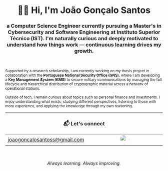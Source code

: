 <h1 align="center">👋🏻 Hi, I'm João Gonçalo Santos</h1>

<strong><h3 align="center">
  a Computer Science Engineer currently pursuing a Master's in Cybersecurity and Software Engineering at Instituto Superior Técnico (IST). I'm naturally curious and deeply motivated to understand how things work — continuous learning drives my growth.
</h3></strong>
<br>
<p><small>
  Supported by a research scholarship, I am currently working on my thesis project in collaboration with the <strong>Portuguese National Security Office (GNS)</strong>, where I am developing a <strong>Key Management System (KMS)</strong> to secure military communications by managing the full lifecycle and hierarchical distribution of cryptographic material across a network of operational stations.

  Outside of tech, I remain curious about topics such as personal finance and investments. I enjoy understanding what exists, studying different perspectives, listening to those with more experience, and applying the knowledge through my own reasoning. 
</small></p>

---

<div align="center">

<h3>📬 Let's connect</h3>

<table width="80%">
  <tr>
    <td align="center" width="50%">
      <a href="mailto:joaogoncalosantoss@gmail.com">joaogoncalosantoss@gmail.com</a>
    </td>
    <td align="center" width="50%">
      <a href="https://www.linkedin.com/in/joaogoncalosantos/" target="_blank">
        <img src="https://cdn.jsdelivr.net/gh/devicons/devicon/icons/linkedin/linkedin-original.svg" width="30" style="border-radius: 50%;" />
      </a>
    </td>
  </tr>
</table>

</div>

<br>

<p align="center"><i>
Always learning. Always improving.
</i></p>

